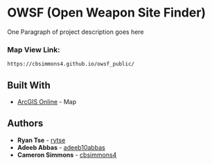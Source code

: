 # OWSF (Open Weapon Site Finder)

One Paragraph of project description goes here

### Map View Link:
```
https://cbsimmons4.github.io/owsf_public/
```

## Built With

* [ArcGIS Online](http://www.arcgis.com/index.html) - Map

## Authors

* **Ryan Tse** - [rytse](https://github.com/rytse)
* **Adeeb Abbas** - [adeeb10abbas](https://github.com/adeeb10abbas)
* **Cameron Simmons** - [cbsimmons4](https://github.com/cbsimmons4)

